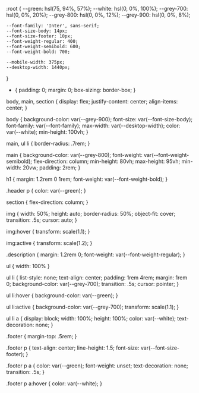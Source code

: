 :root {
    --green: hsl(75, 94%, 57%);
    --white: hsl(0, 0%, 100%);
    --grey-700: hsl(0, 0%, 20%);
    --grey-800: hsl(0, 0%, 12%);
    --grey-900: hsl(0, 0%, 8%);
  
    --font-family: 'Inter', sans-serif;
    --font-size-body: 14px;
    --font-size-footer: 10px;
    --font-weight-regular: 400;
    --font-weight-semibold: 600;
    --font-weight-bold: 700;
  
    --mobile-width: 375px;
    --desktop-width: 1440px;
}
  
* {
    padding: 0;
    margin: 0;
    box-sizing: border-box;
}

body, main, section {
    display: flex;
    justify-content: center;
    align-items: center;
}

body {
    background-color: var(--grey-900);
    font-size: var(--font-size-body);
    font-family: var(--font-family);
    max-width: var(--desktop-width);
    color: var(--white);
    min-height: 100vh;
}

main, ul li {
    border-radius: .7rem;
}

main {
    background-color: var(--grey-800);
    font-weight: var(--font-weight-semibold);
    flex-direction: column;
    min-height: 80vh;
    max-height: 95vh;
    min-width: 20vw;
    padding: 2rem;
}

h1 {
    margin: 1.2rem 0 1rem;
    font-weight: var(--font-weight-bold);
}

.header p {
    color: var(--green);
}

section {
    flex-direction: column;
}

img {
    width: 50%;
    height: auto;
    border-radius: 50%;
    object-fit: cover;
    transition: .5s;
    cursor: auto;
}

img:hover {
    transform: scale(1.1);
}

img:active {
    transform: scale(1.2);
}

.description {
    margin: 1.2rem 0;
    font-weight: var(--font-weight-regular);
}

ul {
    width: 100%
}

ul li {
    list-style: none;
    text-align: center;
    padding: 1rem 4rem;
    margin: 1rem 0;
    background-color: var(--grey-700);
    transition: .5s;
    cursor: pointer;
}

ul li:hover {
    background-color: var(--green);
}

ul li:active {
    background-color: var(--grey-700);
    transform: scale(1.1);
}

ul li a {
    display: block;
    width: 100%;
    height: 100%;
    color: var(--white);
    text-decoration: none;
}

.footer {
    margin-top: .5rem;
}

.footer p {
    text-align: center;
    line-height: 1.5;
    font-size: var(--font-size-footer);
}

.footer p a {
    color: var(--green); 
    font-weight: unset;
    text-decoration: none;
    transition: .5s;
}

.footer p a:hover {
    color: var(--white);
}

